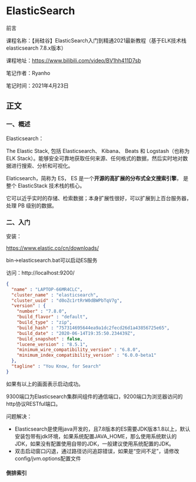 # ElasticSearch

前言

课程名称：【尚硅谷】ElasticSearch入门到精通2021最新教程（基于ELK技术栈elasticsearch 7.8.x版本）

课程地址：https://www.bilibili.com/video/BV1hh411D7sb

笔记作者：Ryanho

笔记时间：2021年4月23日



## 正文

### 一、概述

Elasticsearch：

The Elastic Stack, 包括 Elasticsearch、 Kibana、 Beats 和 Logstash（也称为 ELK Stack）。能够安全可靠地获取任何来源、任何格式的数据，然后实时地对数据进行搜索、分析和可视化。

Elaticsearch，简称为 ES， ES 是一个**开源的高扩展的分布式全文搜索引擎**， 是整个 ElasticStack 技术栈的核心。

它可以近乎实时的存储、检索数据；本身扩展性很好，可以扩展到上百台服务器，处理 PB 级别的数据。



### 二、入门

安装：

https://www.elastic.co/cn/downloads/



bin->elasticsearch.bat可以启动ES服务

访问：http://localhost:9200/

```json
{
  "name" : "LAPTOP-66MR4CLC",
  "cluster_name" : "elasticsearch",
  "cluster_uuid" : "d0oZc1rtRrW0dBWPbTqV7g",
  "version" : {
    "number" : "7.8.0",
    "build_flavor" : "default",
    "build_type" : "zip",
    "build_hash" : "757314695644ea9a1dc2fecd26d1a43856725e65",
    "build_date" : "2020-06-14T19:35:50.234439Z",
    "build_snapshot" : false,
    "lucene_version" : "8.5.1",
    "minimum_wire_compatibility_version" : "6.8.0",
    "minimum_index_compatibility_version" : "6.0.0-beta1"
  },
  "tagline" : "You Know, for Search"
}
```

如果有以上的画面表示启动成功。



9300端口为Elasticsearch集群间组件的通信端口，9200端口为浏览器访问的http协议RESTful端口。

问题解决：

- Elasticsearch是使用java开发的，且7.8版本的ES需要JDK版本1.8以上，默认安装包带有jdk环境，如果系统配置JAVA_HOME，那么使用系统默认的JDK，如果没有配置使用自带的JDK，一般建议使用系统配置的JDK。
- 双击启动窗口闪退，通过路径访问追踪错误，如果是“空间不足”，请修改config/jvm.options配置文件

#### 倒排索引

